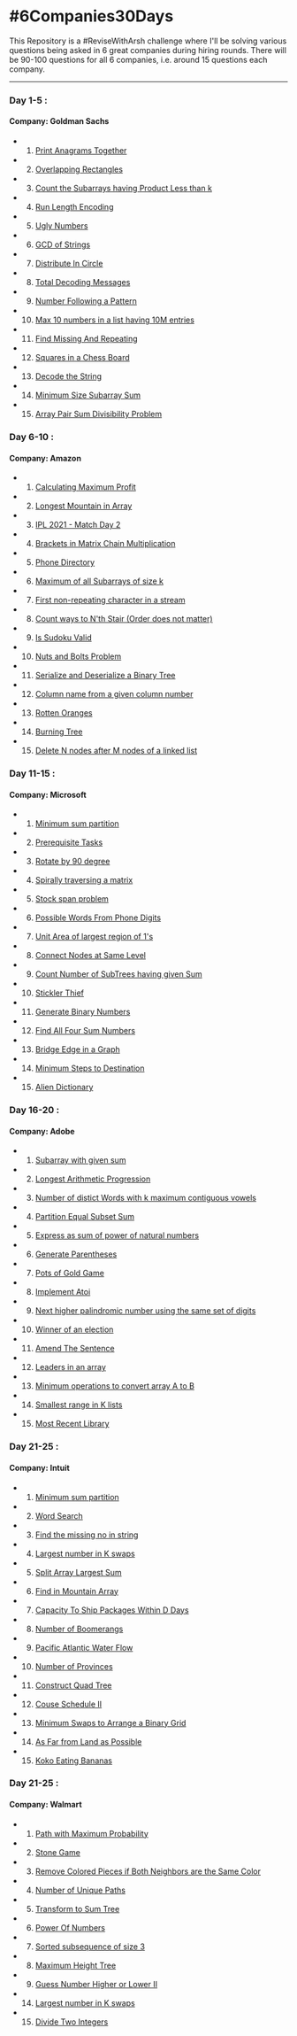 # #6Companies30Days
This Repository is a #ReviseWithArsh challenge where I'll be solving various questions being asked in 6 great companies during hiring rounds. There will be 90-100 questions for all 6 companies, i.e. around 15 questions each company.
<hr/>

### Day 1-5 :
#### Company: Goldman Sachs

- 1. <a href="https://practice.geeksforgeeks.org/problems/print-anagrams-together/1/">Print Anagrams Together</a>
- 2. <a href="https://practice.geeksforgeeks.org/problems/overlapping-rectangles1924/1/">Overlapping Rectangles</a>
- 3. <a href="https://practice.geeksforgeeks.org/problems/count-the-subarrays-having-product-less-than-k1708/1/">Count the Subarrays having Product Less than k</a>
- 4. <a href="https://practice.geeksforgeeks.org/problems/run-length-encoding/1/">Run Length Encoding</a>
- 5. <a href="https://practice.geeksforgeeks.org/problems/ugly-numbers2254/1/">Ugly Numbers</a>
- 6. <a href="https://leetcode.com/problems/greatest-common-divisor-of-strings/">GCD of Strings</a>
- 7. <a href="https://www.geeksforgeeks.org/distributing-m-items-circle-size-n-starting-k-th-position/">Distribute In Circle</a>
- 8. <a href="https://practice.geeksforgeeks.org/problems/total-decoding-messages1235/1/">Total Decoding Messages</a>
- 9. <a href="https://practice.geeksforgeeks.org/problems/number-following-a-pattern3126/1">Number Following a Pattern</a>
- 10. <a href="https://www.geeksforgeeks.org/python-program-to-find-n-largest-elements-from-a-list/">Max 10 numbers in a list having 10M entries</a>
- 11. <a href="https://practice.geeksforgeeks.org/problems/find-missing-and-repeating2512/1">Find Missing And Repeating</a>
- 12. <a href="https://www.geeksforgeeks.org/program-to-find-number-of-squares-on-a-chessboard/">Squares in a Chess Board</a>
- 13. <a href="https://practice.geeksforgeeks.org/problems/decode-the-string2444/1">Decode the String</a>
- 14. <a href="https://leetcode.com/problems/minimum-size-subarray-sum/">Minimum Size Subarray Sum</a>
- 15. <a href="https://practice.geeksforgeeks.org/problems/array-pair-sum-divisibility-problem3257/1">Array Pair Sum Divisibility Problem</a>

### Day 6-10 :
#### Company: Amazon

- 1. <a href="https://practice.geeksforgeeks.org/problems/maximum-profit4657/1">Calculating Maximum Profit</a>
- 2. <a href="https://leetcode.com/problems/longest-mountain-in-array/1">Longest Mountain in Array</a>
- 3. <a href="https://practice.geeksforgeeks.org/problems/deee0e8cf9910e7219f663c18d6d640ea0b87f87/1/">IPL 2021 - Match Day 2</a>
- 4. <a href="https://practice.geeksforgeeks.org/problems/brackets-in-matrix-chain-multiplication1024/1">Brackets in Matrix Chain Multiplication</a>
- 5. <a href="https://practice.geeksforgeeks.org/problems/phone-directory4628/1/1">Phone Directory</a>
- 6. <a href="https://practice.geeksforgeeks.org/problems/maximum-of-all-subarrays-of-size-k3101/1">Maximum of all Subarrays of size k</a>
- 7. <a href="https://practice.geeksforgeeks.org/problems/first-non-repeating-character-in-a-stream1216/1">First non-repeating character in a stream</a>
- 8. <a href="https://practice.geeksforgeeks.org/problems/count-ways-to-nth-stairorder-does-not-matter1322/1/">Count ways to N'th Stair (Order does not matter)</a>
- 9. <a href="https://practice.geeksforgeeks.org/problems/is-sudoku-valid4820/1/">Is Sudoku Valid</a>
- 10. <a href="https://practice.geeksforgeeks.org/problems/nuts-and-bolts-problem0431/1/">Nuts and Bolts Problem</a>
- 11. <a href="https://practice.geeksforgeeks.org/problems/serialize-and-deserialize-a-binary-tree/1">Serialize and Deserialize a Binary Tree</a>
- 12. <a href="https://practice.geeksforgeeks.org/problems/column-name-from-a-given-column-number4244/1/">Column name from a given column number</a>
- 13. <a href="https://leetcode.com/problems/rotting-oranges/">Rotten Oranges</a>
- 14. <a href="https://practice.geeksforgeeks.org/problems/burning-tree/1/">Burning Tree</a>
- 15. <a href="https://practice.geeksforgeeks.org/problems/delete-n-nodes-after-m-nodes-of-a-linked-list/1/">Delete N nodes after M nodes of a linked list</a>

### Day 11-15 :
#### Company: Microsoft

- 1. <a href="https://practice.geeksforgeeks.org/problems/minimum-sum-partition3317/1/">Minimum sum partition</a>
- 2. <a href="https://practice.geeksforgeeks.org/problems/prerequisite-tasks/1/">Prerequisite Tasks</a>
- 3. <a href="https://practice.geeksforgeeks.org/problems/rotate-by-90-degree0356/1/">Rotate by 90 degree</a>
- 4. <a href="https://practice.geeksforgeeks.org/problems/spirally-traversing-a-matrix-1587115621/1/">Spirally traversing a matrix</a>
- 5. <a href="https://practice.geeksforgeeks.org/problems/stock-span-problem-1587115621/1">Stock span problem</a>
- 6. <a href="https://practice.geeksforgeeks.org/problems/possible-words-from-phone-digits-1587115620/1/">Possible Words From Phone Digits</a>
- 7. <a href="https://practice.geeksforgeeks.org/problems/length-of-largest-region-of-1s-1587115620/1/">Unit Area of largest region of 1's</a>
- 8. <a href="https://practice.geeksforgeeks.org/problems/connect-nodes-at-same-level/1/">Connect Nodes at Same Level</a>
- 9. <a href="https://practice.geeksforgeeks.org/problems/count-number-of-subtrees-having-given-sum/1/">Count Number of SubTrees having given Sum</a>
- 10. <a href="https://practice.geeksforgeeks.org/problems/stickler-theif-1587115621/1/">Stickler Thief</a>
- 11. <a href="https://practice.geeksforgeeks.org/problems/generate-binary-numbers-1587115620/1/">Generate Binary Numbers</a>
- 12. <a href="https://practice.geeksforgeeks.org/problems/find-all-four-sum-numbers1732/1">Find All Four Sum Numbers</a>
- 13. <a href="https://practice.geeksforgeeks.org/problems/bridge-edge-in-graph/1">Bridge Edge in a Graph</a>
- 14. <a href="https://practice.geeksforgeeks.org/problems/minimum-number-of-steps-to-reach-a-given-number5234/1/">Minimum Steps to Destination</a>
- 15. <a href="https://practice.geeksforgeeks.org/problems/alien-dictionary/1/">Alien Dictionary</a>

### Day 16-20 :
#### Company: Adobe

- 1. <a href="https://practice.geeksforgeeks.org/problems/subarray-with-given-sum-1587115621/1">Subarray with given sum</a>
- 2. <a href="https://practice.geeksforgeeks.org/problems/longest-arithmetic-progression1019/1/">Longest Arithmetic Progression</a>
- 3. <a href="https://practice.geeksforgeeks.org/problems/7b9d245852bd8caf8a27d6d3961429f0a2b245f1/1/">Number of distict Words with k maximum contiguous vowels</a>
- 4. <a href="https://practice.geeksforgeeks.org/problems/subset-sum-problem2014/1">Partition Equal Subset Sum</a>
- 5. <a href="https://practice.geeksforgeeks.org/problems/express-as-sum-of-power-of-natural-numbers5647/1">Express as sum of power of natural numbers</a>
- 6. <a href="https://practice.geeksforgeeks.org/problems/generate-all-possible-parentheses/1/">Generate Parentheses</a>
- 7. <a href="https://practice.geeksforgeeks.org/problems/pots-of-gold-game/1/">Pots of Gold Game</a>
- 8. <a href="https://practice.geeksforgeeks.org/problems/implement-atoi/1/">Implement Atoi</a>
- 9. <a href="https://practice.geeksforgeeks.org/problems/next-higher-palindromic-number-using-the-same-set-of-digits5859/1/">Next higher palindromic number using the same set of digits</a>
- 10. <a href="https://practice.geeksforgeeks.org/problems/winner-of-an-election-where-votes-are-represented-as-candidate-names-1587115621/1/">Winner of an election</a>
- 11. <a href="https://practice.geeksforgeeks.org/problems/amend-the-sentence3235/1">Amend The Sentence</a>
- 12. <a href="https://practice.geeksforgeeks.org/problems/leaders-in-an-array-1587115620/1/">Leaders in an array</a>
- 13. <a href="https://practice.geeksforgeeks.org/problems/minimum-insertions-to-make-two-arrays-equal/1/">Minimum operations to convert array A to B</a>
- 14. <a href="https://practice.geeksforgeeks.org/problems/find-smallest-range-containing-elements-from-k-lists/1/">Smallest range in K lists</a>
- 15. <a href="#">Most Recent Library</a>

### Day 21-25 :
#### Company: Intuit

- 1. <a href="https://practice.geeksforgeeks.org/problems/minimum-sum-partition3317/1/">Minimum sum partition</a>
- 2. <a href="https://practice.geeksforgeeks.org/problems/word-search/1/">Word Search</a>
- 3. <a href="https://practice.geeksforgeeks.org/problems/find-the-missing-no-in-string/1/">Find the missing no in string</a>
- 4. <a href="https://practice.geeksforgeeks.org/problems/largest-number-in-k-swaps-1587115620/1/">Largest number in K swaps</a>
- 5. <a href="https://leetcode.com/problems/split-array-largest-sum/">Split Array Largest Sum</a>
- 6. <a href="https://leetcode.com/problems/find-in-mountain-array/">Find in Mountain Array</a>
- 7. <a href="https://leetcode.com/problems/capacity-to-ship-packages-within-d-days/">Capacity To Ship Packages Within D Days</a>
- 8. <a href="https://leetcode.com/problems/number-of-boomerangs/">Number of Boomerangs</a>
- 9. <a href="https://leetcode.com/problems/pacific-atlantic-water-flow/">Pacific Atlantic Water Flow</a>
- 10. <a href="https://leetcode.com/problems/number-of-provinces/">Number of Provinces</a>
- 11. <a href="https://leetcode.com/problems/construct-quad-tree/">Construct Quad Tree</a>
- 12. <a href="https://leetcode.com/problems/course-schedule-ii/">Couse Schedule II</a>
- 13. <a href="https://leetcode.com/problems/minimum-swaps-to-arrange-a-binary-grid/">Minimum Swaps to Arrange a Binary Grid</a>
- 14. <a href="https://leetcode.com/problems/as-far-from-land-as-possible/">As Far from Land as Possible</a>
- 15. <a href="https://leetcode.com/problems/koko-eating-bananas/">Koko Eating Bananas</a>

### Day 21-25 :
#### Company: Walmart

- 1. <a href="https://leetcode.com/problems/path-with-maximum-probability/">Path with Maximum Probability</a>
- 2. <a href="https://leetcode.com/problems/stone-game/">Stone Game</a>
- 3. <a href="https://leetcode.com/problems/remove-colored-pieces-if-both-neighbors-are-the-same-color/">Remove Colored Pieces if Both Neighbors are the Same Color</a>
- 4. <a href="https://practice.geeksforgeeks.org/problems/number-of-unique-paths5339/1/">Number of Unique Paths</a>
- 5. <a href="https://practice.geeksforgeeks.org/problems/transform-to-sum-tree/1/">Transform to Sum Tree</a>
- 6. <a href="https://practice.geeksforgeeks.org/problems/power-of-numbers-1587115620/1/">Power Of Numbers</a>
- 7. <a href="https://practice.geeksforgeeks.org/problems/sorted-subsequence-of-size-3/1/">Sorted subsequence of size 3</a>
- 8. <a href="https://practice.geeksforgeeks.org/problems/maximum-height-tree4803/1/">Maximum Height Tree</a>
- 9. <a href="https://leetcode.com/problems/guess-number-higher-or-lower-ii/">Guess Number Higher or Lower II</a>
- 14. <a href="https://practice.geeksforgeeks.org/problems/largest-number-in-k-swaps-1587115620/1/">Largest number in K swaps</a>
- 15. <a href="https://leetcode.com/problems/divide-two-integers/">Divide Two Integers</a>